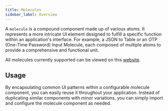 ```yaml
---
title: Molecules
sidebar_label: Overview
---
```




<head>
  <title> Overview </title>
  <meta
    name="description"
    content="your meta content goes here"
  />
</head>

A `molecule` is a compound component made up of various atoms. It represents a more intricate UI element designed to fulfill a specific function within an application's interface. For example, a JSON to Table or an OTP (One-Time Password) Input Molecule, each composed of multiple atoms to provide a comprehensive and functional unit.

All molecules currently supported can be viewed on this [website](https://stencil-ui-templates.vercel.app/).
 
## Usage

By encapsulating common UI patterns within a configurable molecule component, you can easily reuse it throughout your application. Instead of duplicating similar components with minor variations, you can simply import and configure the molecule component as needed.


